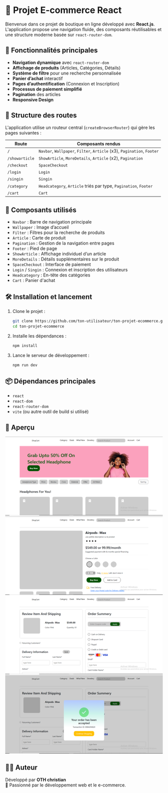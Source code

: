 # 🛒 Projet E-commerce React

Bienvenue dans ce projet de boutique en ligne développé avec **React.js**. L'application propose une navigation fluide, des composants réutilisables et une structure moderne basée sur `react-router-dom`.

## 🚀 Fonctionnalités principales

- **Navigation dynamique** avec `react-router-dom`
- **Affichage de produits** (Articles, Catégories, Détails)
- **Système de filtre** pour une recherche personnalisée
- **Panier d’achat** interactif
- **Pages d’authentification** (Connexion et Inscription)
- **Processus de paiement simplifié**
- **Pagination** des articles
- **Responsive Design**

## 📁 Structure des routes

L'application utilise un routeur central (`createBrowserRouter`) qui gère les pages suivantes :

| Route            | Composants rendus                                                                 |
|------------------|-----------------------------------------------------------------------------------|
| `/`              | `Navbar`, `Wallpaper`, `Filter`, `Article` (x3), `Pagination`, `Footer`          |
| `/showarticle`   | `ShowArticle`, `MoreDetails`, `Article` (x2), `Pagination`                       |
| `/checkout`      | `SpaceCheckout`                                                                  |
| `/login`         | `Login`                                                                          |
| `/singin`        | `Singin`                                                                         |
| `/category`      | `Headcategory`, `Article` triés par type, `Pagination`, `Footer`                 |
| `/cart`          | `Cart`                                                                           |

## 🧱 Composants utilisés

- `Navbar` : Barre de navigation principale
- `Wallpaper` : Image d’accueil
- `Filter` : Filtres pour la recherche de produits
- `Article` : Carte de produit
- `Pagination` : Gestion de la navigation entre pages
- `Footer` : Pied de page
- `ShowArticle` : Affichage individuel d’un article
- `MoreDetails` : Détails supplémentaires sur le produit
- `SpaceCheckout` : Interface de paiement
- `Login` / `Singin` : Connexion et inscription des utilisateurs
- `Headcategory` : En-tête des catégories
- `Cart` : Panier d'achat

## 🛠️ Installation et lancement

1. Clone le projet :
   ```bash
   git clone https://github.com/ton-utilisateur/ton-projet-ecommerce.git
   cd ton-projet-ecommerce
   ```

2. Installe les dépendances :
   ```bash
   npm install
   ```

3. Lance le serveur de développement :
   ```bash
   npm run dev
   ```

## 📦 Dépendances principales

- `react`
- `react-dom`
- `react-router-dom`
- `vite` (ou autre outil de build si utilisé)

## 📸 Aperçu

![alt text](public/1.PNG)
![alt text](public/2.PNG)
![alt text](public/3.PNG)
![alt text](public/4.PNG)

## 🧑‍💻 Auteur

Développé par **OTH christian**  
💼 Passionné par le développement web et le e-commerce.